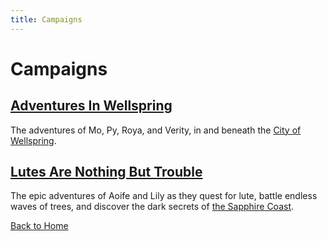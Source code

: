 ```yaml
---
title: Campaigns
---
```


# Campaigns

## [Adventures In Wellspring]({{site.baseurl}}/campaigns/wellspring)

The adventures of Mo, Py, Roya, and Verity, in and beneath the [City of Wellspring]({{site.baseurl}}/campaigns/wellspring/setting).

## [Lutes Are Nothing But Trouble]({{site.baseurl}}/campaigns/lutes)

The epic adventures of Aoife and Lily as they quest for lute, battle endless waves of trees, and discover the dark secrets of [the Sapphire Coast]({{site.baseurl}}/settings/sapphire-coast).

[Back to Home]({{site.baseurl}}/)
